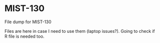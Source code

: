 # MIST-130
File dump for MIST-130

Files are here in case I need to use them (laptop issues?). Going to check if R file is needed too.
